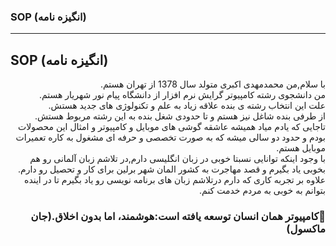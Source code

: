 ### SOP (انگیزه نامه)
 ---
<h2> SOP (انگیزه نامه)</h2>
<div dir="rtl">
با سلام,من محمدمهدی اکبری متولد سال 1378 از تهران هستم.
</div>
<div dir="rtl"> من دانشجوی رشته کامپیوتر گرایش نرم افزار از دانشگاه پیام نور شهریار هستم.
</div>
<div dir="rtl">
علت این انتخاب رشته ی بنده علاقه زیاد به علم و تکنولوژی های جدید هستش.
</div>
<div dir="rtl">
از طرفی بنده شاغل نیز هستم و تا حدودی شغل بنده به این رشته مربوط هستش.
</div>
<div dir="rtl">
تاجایی که یادم میاد همیشه عاشقه گوشی های موبایل و کامپیوتر و امثال این محصولات بودم و حدود دو سالی میشه که به صورت تخصصی و حرفه ای مشغول به کاره تعمیرات موبایل هستم.
</div>
<div dir="rtl">
 با وجود اینکه توانایی نسبتا خوبی در زبان انگلیسی دارم,در تلاشم زبان آلمانی رو هم بخوبی یاد بگیرم و قصد مهاجرت به کشور المان شهر برلین برای کار و تحصیل رو دارم.
</div>
<div dir="rtl">
علاوه بر تجربه کاری که دارم درتلاشم زبان های برنامه نویسی رو یاد بگیرم تا در اینده بتوانم به خوبی به مردم خدمت کنم.
  
 <h3> 🔴کامپیوتر همان انسان توسعه یافته است:هوشمند، اما بدون اخلاق.(جان ماکسول)
</h3>
<div dir="rtl">

